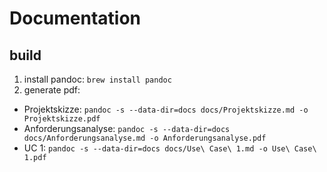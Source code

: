 # Documentation
## build
1. install pandoc: `brew install pandoc`
2. generate pdf:
  - Projektskizze: `pandoc -s --data-dir=docs docs/Projektskizze.md -o Projektskizze.pdf`
  - Anforderungsanalyse: `pandoc -s --data-dir=docs docs/Anforderungsanalyse.md -o Anforderungsanalyse.pdf`
  - UC 1: `pandoc -s --data-dir=docs docs/Use\ Case\ 1.md -o Use\ Case\ 1.pdf`

